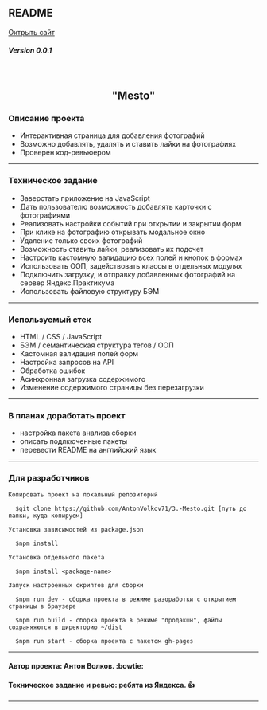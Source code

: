 ## README
[Октрыть сайт](https://antonvolkov71.github.io/3.-Mesto/)
##### Version 0.0.1
<br>
<h2 align='center'>
  <strong>"Mesto"</strong>  
</h2>

### Описание проекта

* Интерактивная страница для добавления фотографий
* Возможно добавлять, удалять и ставить лайки на фотографиях
* Проверен код-ревьюером
_________

### Техническое задание

* Заверстать приложение на JavaScript
* Дать пользователю возможность добавлять карточки с фотографиями
* Реализовать настройки событий при открытии и закрытии форм
* При клике на фотографию открывать модальное окно
* Удаление только своих фотографий
* Возможность ставить лайки, реализовать их подсчет
* Настроить кастомную валидацию всех полей и кнопок в формах
* Использовать ООП, задействовать классы в отдельных модулях
* Подключить загрузку, и отправку добавленных фотографий на сервер Яндекс.Практикума
* Использовать файловую структуру БЭМ
_________

### Используемый стек

* HTML / CSS / JavaScript
* БЭМ / семантическая структура тегов / ООП
* Кастомная валидация полей форм
* Настройка запросов на API
* Обработка ошибок
* Асинхронная загрузка содержимого
* Изменение содержимого страницы без перезагрузки
_____

### В планах доработать проект

* настройка пакета анализа сборки
* описать подлкюченные пакеты
* перевести README на английский язык
_____

### Для разработчиков
  
```
Копировать проект на локальный репозиторий

  $git clone https://github.com/AntonVolkov71/3.-Mesto.git [путь до папки, куда копируем]
```

```
Установка зависимостей из package.json

  $npm install
  
Установка отдельного пакета

  $npm install <package-name>
```

```
Запуск настроенных скриптов для сборки

  $npm run dev - сборка проекта в режиме разоработки с открытием страницы в браузере
  
  $npm run build - сборка проекта в режиме "продакшн", файлы сохраняяются в директорию ~/dist
  
  $npm run start - сборка проекта с пакетом gh-pages
```

_____

#### Автор проекта: Антон Волков. :bowtie:

#### Техническое задание и ревью: ребята из Яндекса. :+1:
_____
